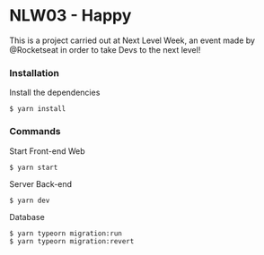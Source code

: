 # NLW03 - Happy
This is a project carried out at Next Level Week, an event made by @Rocketseat in order to take Devs to the next level!

### Installation
Install the dependencies
```
$ yarn install
```

### Commands
Start Front-end Web
```
$ yarn start
```

Server Back-end
```
$ yarn dev
```

Database
```
$ yarn typeorn migration:run
$ yarn typeorn migration:revert
```
